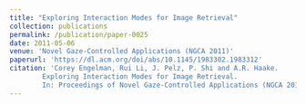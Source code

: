 ```yaml
---
title: "Exploring Interaction Modes for Image Retrieval"
collection: publications
permalink: /publication/paper-0025
date: 2011-05-06
venue: 'Novel Gaze-Controlled Applications (NGCA 2011)'
paperurl: 'https://dl.acm.org/doi/abs/10.1145/1983302.1983312'
citation: 'Corey Engelman, Rui Li, J. Pelz, P. Shi and A.R. Haake.
        Exploring Interaction Modes for Image Retrieval.
        In: Proceedings of Novel Gaze-Controlled Applications (NGCA 2011), 10--15, May 2011.'
---
```

